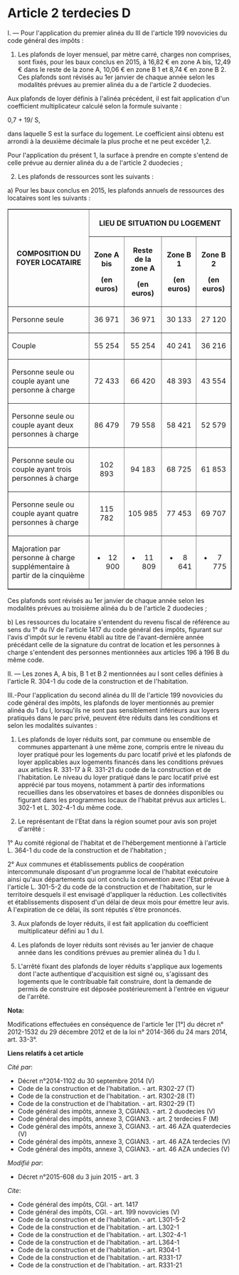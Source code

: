 # Article 2 terdecies D

I. ― Pour l'application du premier alinéa du III de l'article 199 novovicies du code général des impôts : 

1. Les plafonds de loyer mensuel, par mètre carré, charges non comprises, sont fixés, pour les baux conclus en 2015, à 16,82
€ en zone A bis, 12,49 € dans le reste de la zone A, 10,06 € en zone B 1 et 8,74 € en zone B 2. Ces plafonds sont révisés au
1er janvier de chaque année selon les modalités prévues au premier alinéa du a de l'article 2 duodecies. 

Aux plafonds de loyer définis à l'alinéa précédent, il est fait application d'un coefficient multiplicateur calculé selon la
formule suivante : 

0,7 + 19/ S, 

dans laquelle S est la surface du logement. Le coefficient ainsi obtenu est arrondi à la deuxième décimale la plus proche et
ne peut excéder 1,2. 

Pour l'application du présent 1, la surface à prendre en compte s'entend de celle prévue au dernier alinéa du a de l'article
2 duodecies ; 

2. Les plafonds de ressources sont les suivants : 

a) Pour les baux conclus en 2015, les plafonds annuels de ressources des locataires sont les suivants : 

<table border="1">
    <tbody>
      <tr>
        <th rowspan="2">COMPOSITION DU FOYER LOCATAIRE

</th>
        <th colspan="4">

LIEU DE SITUATION DU LOGEMENT

</th>
      </tr>
      <tr>
        <th>

Zone A bis 

(en euros)

</th>
        <th>

Reste de la zone A 

(en euros)

</th>
        <th>

Zone B 1 

(en euros)

</th>
        <th>

Zone B 2 

(en euros)

</th>
      </tr>
      <tr>
        <td valign="middle" align="left">

Personne seule

</td>
        <td valign="middle" align="center">

36 971

</td>
        <td valign="middle" align="center">

36 971

</td>
        <td align="center" valign="middle">

30 133

</td>
        <td valign="middle" align="center">

27 120

</td>
      </tr>
      <tr>
        <td align="left" valign="middle">

Couple

</td>
        <td valign="middle" align="center">

55 254

</td>
        <td valign="middle" align="center">

55 254

</td>
        <td valign="middle" align="center">

40 241

</td>
        <td valign="middle" align="center">

36 216

</td>
      </tr>
      <tr>
        <td align="left" valign="middle">

Personne seule ou couple ayant une personne à charge

</td>
        <td align="center" valign="middle">

72 433

</td>
        <td align="center" valign="middle">

66 420

</td>
        <td align="center" valign="middle">

48 393

</td>
        <td align="center" valign="middle">

43 554

</td>
      </tr>
      <tr>
        <td valign="middle" align="left">

Personne seule ou couple ayant deux personnes à charge

</td>
        <td align="center" valign="middle">

86 479

</td>
        <td valign="middle" align="center">

79 558

</td>
        <td valign="middle" align="center">

58 421

</td>
        <td align="center" valign="middle">

52 579

</td>
      </tr>
      <tr>
        <td valign="middle" align="left">

Personne seule ou couple ayant trois personnes à charge

</td>
        <td align="center" valign="middle">

102 893

</td>
        <td valign="middle" align="center">

94 183

</td>
        <td align="center" valign="middle">

68 725

</td>
        <td align="center" valign="middle">

61 853

</td>
      </tr>
      <tr>
        <td align="left" valign="middle">

Personne seule ou couple ayant quatre personnes à charge

</td>
        <td valign="middle" align="center">

115 782

</td>
        <td align="center" valign="middle">

105 985

</td>
        <td valign="middle" align="center">

77 453

</td>
        <td align="center" valign="middle">

69 707

</td>
      </tr>
      <tr>
        <td valign="middle" align="left">

Majoration par personne à charge supplémentaire à partir de la cinquième

</td>
        <td valign="middle" align="center">

+ 12 900

</td>
        <td valign="middle" align="center">

+ 11 809

</td>
        <td align="center" valign="middle">

+ 8 641

</td>
        <td align="center" valign="middle">

+ 7 775</td>
      </tr>
    </tbody>
  </table>

Ces plafonds sont révisés au 1er janvier de chaque année selon les modalités prévues au troisième alinéa du b de l'article 2
duodecies ; 

b) Les ressources du locataire s'entendent du revenu fiscal de référence au sens du 1° du IV de l'article 1417 du code
général des impôts, figurant sur l'avis d'impôt sur le revenu établi au titre de l'avant-dernière année précédant celle de la
signature du contrat de location et les personnes à charge s'entendent des personnes mentionnées aux articles 196 à 196 B du
même code. 

II. ― Les zones A, A bis, B 1 et B 2 mentionnées au I sont celles définies à l'article R. 304-1 du code de la construction et
de l'habitation. 

III.-Pour l'application du second alinéa du III de l'article 199 novovicies du code général des impôts, les plafonds de loyer
mentionnés au premier alinéa du 1 du I, lorsqu'ils ne sont pas sensiblement inférieurs aux loyers pratiqués dans le parc
privé, peuvent être réduits dans les conditions et selon les modalités suivantes : 

1. Les plafonds de loyer réduits sont, par commune ou ensemble de communes appartenant à une même zone, compris entre le
niveau du loyer pratiqué pour les logements du parc locatif privé et les plafonds de loyer applicables aux logements financés
dans les conditions prévues aux articles R. 331-17 à R. 331-21 du code de la construction et de l'habitation. Le niveau du
loyer pratiqué dans le parc locatif privé est apprécié par tous moyens, notamment à partir des informations recueillies dans
les observatoires et bases de données disponibles ou figurant dans les programmes locaux de l'habitat prévus aux articles L.
302-1 et L. 302-4-1 du même code. 

2. Le représentant de l'Etat dans la région soumet pour avis son projet d'arrêté : 

1° Au comité régional de l'habitat et de l'hébergement mentionné à l'article L. 364-1 du code de la construction et de
l'habitation ; 

2° Aux communes et établissements publics de coopération intercommunale disposant d'un programme local de l'habitat
exécutoire ainsi qu'aux départements qui ont conclu la convention avec l'Etat prévue à l'article L. 301-5-2 du code de la
construction et de l'habitation, sur le territoire desquels il est envisagé d'appliquer la réduction. Les collectivités et
établissements disposent d'un délai de deux mois pour émettre leur avis. A l'expiration de ce délai, ils sont réputés s'être
prononcés. 

3. Aux plafonds de loyer réduits, il est fait application du coefficient multiplicateur défini au 1 du I. 

4. Les plafonds de loyer réduits sont révisés au 1er janvier de chaque année dans les conditions prévues au premier alinéa du
1 du I. 

5. L'arrêté fixant des plafonds de loyer réduits s'applique aux logements dont l'acte authentique d'acquisition est signé ou,
s'agissant des logements que le contribuable fait construire, dont la demande de permis de construire est déposée
postérieurement à l'entrée en vigueur de l'arrêté.

**Nota:**

Modifications effectuées en conséquence de l'article 1er [1°] du décret n° 2012-1532 du 29 décembre 2012 et de la loi n°
2014-366 du 24 mars 2014, art. 33-3°.

**Liens relatifs à cet article**

_Cité par_:

  - Décret n°2014-1102 du 30 septembre 2014 (V)
  - Code de la construction et de l'habitation. - art. R302-27 (T)
  - Code de la construction et de l'habitation. - art. R302-28 (T)
  - Code de la construction et de l'habitation. - art. R302-29 (T)
  - Code général des impôts, annexe 3, CGIAN3. - art. 2 duodecies (V)
  - Code général des impôts, annexe 3, CGIAN3. - art. 2 terdecies F (M)
  - Code général des impôts, annexe 3, CGIAN3. - art. 46 AZA quaterdecies (V)
  - Code général des impôts, annexe 3, CGIAN3. - art. 46 AZA terdecies (V)
  - Code général des impôts, annexe 3, CGIAN3. - art. 46 AZA undecies (V)

_Modifié par_:

  - Décret n°2015-608 du 3 juin 2015 - art. 3

_Cite_:

  - Code général des impôts, CGI. - art. 1417
  - Code général des impôts, CGI. - art. 199 novovicies (V)
  - Code de la construction et de l'habitation. - art. L301-5-2
  - Code de la construction et de l'habitation. - art. L302-1
  - Code de la construction et de l'habitation. - art. L302-4-1
  - Code de la construction et de l'habitation. - art. L364-1
  - Code de la construction et de l'habitation. - art. R304-1
  - Code de la construction et de l'habitation. - art. R331-17
  - Code de la construction et de l'habitation. - art. R331-21

